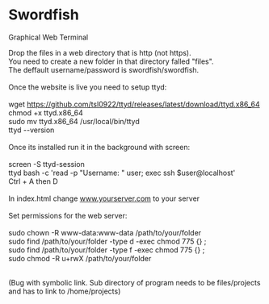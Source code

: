 # Swordfish
Graphical Web Terminal<br>

Drop the files in a web directory that is http (not https).<br>
You need to create a new folder in that directory falled "files".<br>
The deffault username/password is swordfish/swordfish.<br>
<br>
Once the website is live you need to setup ttyd:<br>
<br>
wget https://github.com/tsl0922/ttyd/releases/latest/download/ttyd.x86_64<br>
chmod +x ttyd.x86_64<br>
sudo mv ttyd.x86_64 /usr/local/bin/ttyd<br>
ttyd --version<br>
<br>
Once its installed run it in the background with screen:<br>
<br>
screen -S ttyd-session<br>
ttyd bash -c 'read -p "Username: " user; exec ssh $user@localhost'<br>
Ctrl + A then D<br>
<br>
In index.html change www.yourserver.com to your server<br>
<br>
Set permissions for the web server:<br>
<br>
sudo chown -R www-data:www-data /path/to/your/folder<br>
sudo find /path/to/your/folder -type d -exec chmod 775 {} \;<br>
sudo find /path/to/your/folder -type f -exec chmod 775 {} \;<br>
sudo chmod -R u+rwX /path/to/your/folder<br>
<br>

(Bug with symbolic link. Sub directory of program needs to be files/projects and has to link to /home/projects)

